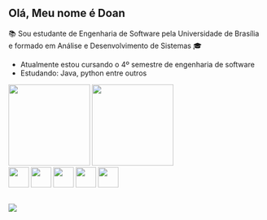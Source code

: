 ## Olá, Meu nome é Doan   
📚 Sou estudante de Engenharia de Software pela Universidade de Brasília e 
formado em Análise e Desenvolvimento de Sistemas 🎓

- Atualmente estou cursando o 4º semestre de engenharia de software 
- Estudando: Java, python entre outros 

<div> 
<img height = "160cm" src = "https://github-readme-stats.vercel.app/api?username=FilhoDoan&show_icons=true&theme=dark&include_all_commits=true&count_private=true&icon_color=939&ring_color=939&custom_title=Status"/>
<img height = "160cm" src ="https://github-readme-stats.vercel.app/api/top-langs/?username=FilhoDoan&layout=compact&langs_count=16&theme=dark&show_owner=true&custom_title=Linguagens"/>
</div>

<div>
  
  <img height="40" width="40" src="https://cdn.jsdelivr.net/gh/devicons/devicon/icons/html5/html5-original.svg" />
  <img height="40" width="40" src="https://cdn.jsdelivr.net/gh/devicons/devicon/icons/css3/css3-original.svg" />
  <img height="40" width="40"src="https://cdn.jsdelivr.net/gh/devicons/devicon/icons/javascript/javascript-original.svg" />
  <img height="40" width="40" src="https://cdn.jsdelivr.net/gh/devicons/devicon/icons/java/java-original.svg" />
  <img height="40" width="40" src="https://cdn.jsdelivr.net/gh/devicons/devicon/icons/python/python-original.svg" />
  
<div/>


##
  
<div>  
  <a href ="doangalvaofilho@gmail.com"><img src="https://img.shields.io/badge/Gmail-D14836?style=for-the-badge&logo=gmail&logoColor=white" target="blank"></a>
<div/>









